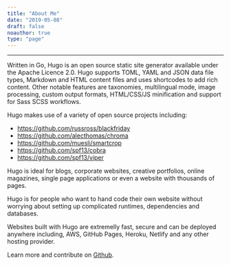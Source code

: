 ```yaml
---
title: "About Me"
date: "2019-05-08"
draft: false
noauthor: true
type: "page"
---
```

***

Written in Go, Hugo is an open source static site generator available under the Apache Licence 2.0. Hugo supports TOML, YAML and JSON data file types, Markdown and HTML content files and uses shortcodes to add rich content. Other notable features are taxonomies, multilingual mode, image processing, custom output formats, HTML/CSS/JS minification and support for Sass SCSS workflows.

Hugo makes use of a variety of open source projects including:

* https://github.com/russross/blackfriday
* https://github.com/alecthomas/chroma
* https://github.com/muesli/smartcrop
* https://github.com/spf13/cobra
* https://github.com/spf13/viper

Hugo is ideal for blogs, corporate websites, creative portfolios, online magazines, single page applications or even a website with thousands of pages.

Hugo is for people who want to hand code their own website without worrying about setting up complicated runtimes, 
dependencies and databases.

Websites built with Hugo are extremelly fast, secure and can be deployed anywhere including, AWS, GitHub Pages, Heroku, Netlify and any other hosting provider.

Learn more and contribute on [Github](https://github.com/gohugoio "Hugo's Github repo").